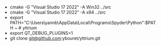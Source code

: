 - cmake -G "Visual Studio 17 2022" -A Win32 ../src
- cmake -G "Visual Studio 17 2022" -A x64   ../src
- export PATH="C:\Users\yannb\AppData\Local\Programs\Spyder\Python":$PATH
~   # yttrium
- export QT_DEBUG_PLUGINS=1
- git clone git@github.com:ybouret/yttrium.git
